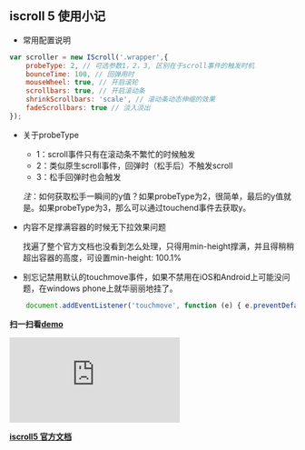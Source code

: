 ## iscroll 5 使用小记

* 常用配置说明

```js
var scroller = new IScroll('.wrapper',{
    probeType: 2, // 可选参数1，2，3, 区别在于scroll事件的触发时机
    bounceTime: 100, // 回弹用时
    mouseWheel: true, // 开启滚轮
    scrollbars: true, // 开启滚动条
    shrinkScrollbars: 'scale', // 滚动条动态伸缩的效果
    fadeScrollbars: true // 淡入淡出
});
```

* 关于probeType

    * 1：scroll事件只有在滚动条不繁忙的时候触发
    * 2：类似原生scroll事件，回弹时（松手后）不触发scroll
    * 3：松手回弹时也会触发

    *注*：如何获取松手一瞬间的y值？如果probeType为2，很简单，最后的y值就是。如果probeType为3，那么可以通过touchend事件去获取y。


* 内容不足撑满容器的时候无下拉效果问题

    找遍了整个官方文档也没看到怎么处理，只得用min-height撑满，并且得稍稍超出容器的高度，可设置min-height: 100.1%

* 别忘记禁用默认的touchmove事件，如果不禁用在iOS和Android上可能没问题，在windows phone上就华丽丽地挂了。
```js
    document.addEventListener('touchmove', function (e) { e.preventDefault(); }, false);
```

**扫一扫看[demo](http://hingsir.com/demo/iscroll-pull-refresh)**

![二维码](http://qr.liantu.com/api.php?w=256&m=10&bg=f7f7f7&text=http://hingsir.com/demo/iscroll-pull-refresh)

**[iscroll5 官方文档](http://iscrolljs.com/)**
